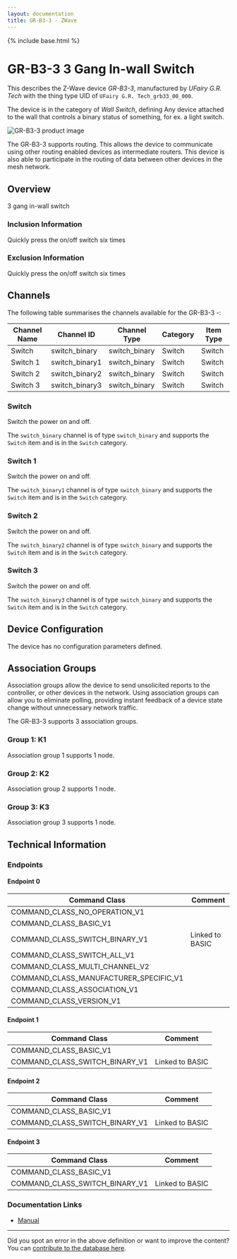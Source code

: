 ```yaml
---
layout: documentation
title: GR-B3-3 - ZWave
---
```


{% include base.html %}

# GR-B3-3 3 Gang In-wall Switch
This describes the Z-Wave device *GR-B3-3*, manufactured by *UFairy G.R. Tech* with the thing type UID of ```UFairy G.R. Tech_grb33_00_000```.

The device is in the category of *Wall Switch*, defining Any device attached to the wall that controls a binary status of something, for ex. a light switch.

![GR-B3-3 product image](https://opensmarthouse.org/assets/zwave/attachments/686/gr-b303.png)


The GR-B3-3 supports routing. This allows the device to communicate using other routing enabled devices as intermediate routers.  This device is also able to participate in the routing of data between other devices in the mesh network.

## Overview

3 gang in-wall switch

### Inclusion Information

Quickly press the on/off switch six times

### Exclusion Information

Quickly press the on/off switch six times

## Channels

The following table summarises the channels available for the GR-B3-3 -:

| Channel Name | Channel ID | Channel Type | Category | Item Type |
|--------------|------------|--------------|----------|-----------|
| Switch | switch_binary | switch_binary | Switch | Switch | 
| Switch 1 | switch_binary1 | switch_binary | Switch | Switch | 
| Switch 2 | switch_binary2 | switch_binary | Switch | Switch | 
| Switch 3 | switch_binary3 | switch_binary | Switch | Switch | 

### Switch
Switch the power on and off.

The ```switch_binary``` channel is of type ```switch_binary``` and supports the ```Switch``` item and is in the ```Switch``` category.

### Switch 1
Switch the power on and off.

The ```switch_binary1``` channel is of type ```switch_binary``` and supports the ```Switch``` item and is in the ```Switch``` category.

### Switch 2
Switch the power on and off.

The ```switch_binary2``` channel is of type ```switch_binary``` and supports the ```Switch``` item and is in the ```Switch``` category.

### Switch 3
Switch the power on and off.

The ```switch_binary3``` channel is of type ```switch_binary``` and supports the ```Switch``` item and is in the ```Switch``` category.



## Device Configuration

The device has no configuration parameters defined.

## Association Groups

Association groups allow the device to send unsolicited reports to the controller, or other devices in the network. Using association groups can allow you to eliminate polling, providing instant feedback of a device state change without unnecessary network traffic.

The GR-B3-3 supports 3 association groups.

### Group 1: K1


Association group 1 supports 1 node.

### Group 2: K2


Association group 2 supports 1 node.

### Group 3: K3


Association group 3 supports 1 node.

## Technical Information

### Endpoints

#### Endpoint 0

| Command Class | Comment |
|---------------|---------|
| COMMAND_CLASS_NO_OPERATION_V1| |
| COMMAND_CLASS_BASIC_V1| |
| COMMAND_CLASS_SWITCH_BINARY_V1| Linked to BASIC|
| COMMAND_CLASS_SWITCH_ALL_V1| |
| COMMAND_CLASS_MULTI_CHANNEL_V2| |
| COMMAND_CLASS_MANUFACTURER_SPECIFIC_V1| |
| COMMAND_CLASS_ASSOCIATION_V1| |
| COMMAND_CLASS_VERSION_V1| |
#### Endpoint 1

| Command Class | Comment |
|---------------|---------|
| COMMAND_CLASS_BASIC_V1| |
| COMMAND_CLASS_SWITCH_BINARY_V1| Linked to BASIC|
#### Endpoint 2

| Command Class | Comment |
|---------------|---------|
| COMMAND_CLASS_BASIC_V1| |
| COMMAND_CLASS_SWITCH_BINARY_V1| Linked to BASIC|
#### Endpoint 3

| Command Class | Comment |
|---------------|---------|
| COMMAND_CLASS_BASIC_V1| |
| COMMAND_CLASS_SWITCH_BINARY_V1| Linked to BASIC|

### Documentation Links

* [Manual](https://www.opensmarthouse.org/zwavedatabase/686/manual.pdf)

---

Did you spot an error in the above definition or want to improve the content?
You can [contribute to the database here](https://www.opensmarthouse.org/zwavedatabase/686).
